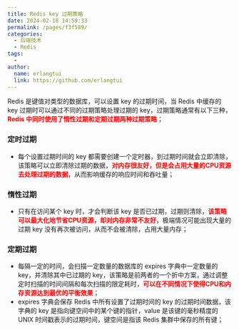 ```yaml
---
title: Redis key 过期策略
date: 2024-02-18 14:59:33
permalink: /pages/f3f589/
categories:
  - 后端技术
  - Redis
tags:
  - 
author: 
  name: erlangtui
  link: https://github.com/erlangtui
---
```


Redis 是键值对类型的数据库，可以设置 key 的过期时间，当 Redis 中缓存的 key 过期时可以通过不同的过期策略处理过期的 key，过期策略通常有以下三种，<span style="color: red;">**Redis 中同时使用了惰性过期和定期过期两种过期策略**</span>；

### 定时过期
* 每个设置过期时间的 key 都需要创建一个定时器，到过期时间就会立即清除，该策略可以立即清除过期的数据，<span style="color: red;">**对内存很友好，但是会占用大量的CPU资源去处理过期的数据**</span>，从而影响缓存的响应时间和吞吐量；


### 惰性过期
* 只有在访问某个 key 时，才会判断该 key 是否已过期，过期则清除，<span style="color: red;">**该策略可以最大化地节省CPU资源，却对内存非常不友好**</span>，极端情况可能出现大量的过期 key 没有再次被访问，从而不会被清除，占用大量内存；

### 定期过期
* 每隔一定的时间，会扫描一定数量的数据库的 expires 字典中一定数量的 key，并清除其中已过期的 key，该策略是前两者的一个折中方案，通过调整定时扫描的时间间隔和每次扫描的限定耗时，<span style="color: red;">**可以在不同情况下使得CPU和内存资源达到最优的平衡效果**</span>；
* expires 字典会保存 Redis 中所有设置了过期时间的 key 的过期时间数据，该字典的 key 是指向键空间中的某个键的指针，value 是该键的毫秒精度的 UNIX 时间戳表示的过期时间，键空间是指该 Redis 集群中保存的所有键；

